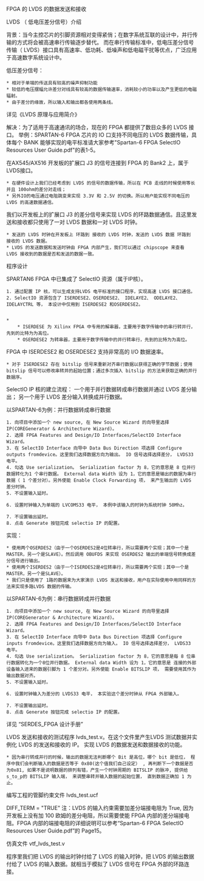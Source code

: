 FPGA 的 LVDS 的数据发送和接收

LVDS （ 低电压差分信号）介绍

背景：当今主控芯片的引脚资源相对变得紧俏；在数字系统互联的设计中，并行传输的方式将会被高速串行传输逐步替代。
而在串行传输标准中，低电压差分信号传输（ LVDS）接口具有高速率、低功耗、低噪声和低电磁干扰等优点，广泛应用于高速数字系统设计中。

低压差分信号：

	* 相对于单端的传送具有较高的噪声抑制功能
	* 较低的电压摆幅允许差分对线具有较高的数据传输速率，消耗较小的功率以及产生更低的电磁辐射。
	* 由于差分的缘故，所以输入和输出都各使用两条线。


详见《LVDS 原理与应用简介》


解决：为了适用于高速通讯的场合，现在的 FPGA 都提供了数目众多的 LVDS 接口。
举例：SPARTAN-6 FPGA 芯片的 IO 口支持不同电压的 LVDS 数据传输，具体每个 BANK 能够实现的电平标准请大家参考"Spartan-6 FPGA SelectIO Resources User Guide.pdf"的表1-5。

在AX545/AX516 开发板的扩展口 J3 的信号连接到 FPGA 的 Bank2 上，属于LVDS接口。


	* 在硬件设计上我们已经考虑到 LVDS 的信号的数据传输，所以在 PCB 走线的时候使用等长并且 100ohm的差分对走线；
	* 另外IO的电压通过电阻跳变来实现 3.3V 和 2.5V 的切换。所以用户能实现不同电压的 LVDS 的高速数据通信。


我们以开发板上的扩展口 J3 的差分信号来实现 LVDS 的环路数据通信。且这里发送和接收都只使用了一对 LVDS 数据和一对 LVDS 时钟。


	* 发送的 LVDS 时钟在开发板上 环路到 接收的 LVDS 时钟，发送的 LVDS 数据 环路到 接收的 LVDS 数据。
	* LVDS 的发送数据和发送时钟由 FPGA 内部产生，我们可以通过 chipscope 来查看 LVDS 接收到的数据是否和发送的数据一致。


程序设计

SPARTAN6 FPGA 中已集成了 SelectIO 资源（属于IP核）。


	1. 通过配置 IP 核，可以生成支持LVDS 电平标准的接口程序，实现高速 LVDS 接口通信。
	2. SelectIO 资源包含了 ISERDESE2、OSERDESE2、 IDELAYE2、 ODELAYE2、 IDELAYCTRL 等， 本设计中仅用到 ISERDESE2 和OSERDESE2。


	* 
		* ISERDESE 为 Xilinx FPGA 中专用的解串器，主要用于数字传输中的串行转并行， 先到的比特为为高位。
		* OSERDESE2 为转串器，主要用于数字传输中的并行转串行，先到的比特为为高位。



FPGA 中 ISERDESE2 和 OSERDESE2 支持非常高的 I/O 数据速率。


	* 对于 ISERDESE2 存在 bitslip 信号来重新对齐串行数据以获得正确的字节数据；使用 bitslip 信号可以修改串转并的起始位置；通过多次插入 bitslip 的方法来获取正确的并行数据序。


SelectIO IP 核的建立流程： 一个用于并行数据转成串行数据并通过 LVDS 差分输出； 另一个用于 LVDS 差分输入转换成并行数据。

以SPARTAN-6为例：并行数据转成串行数据

	1. 向项目中添加一个 new source, 在 New Source Wizard 的向导里选择 IP(COREGenerator & Architecture Wizard)。
	2. 选择 FPGA Features and Design/IO Interfaces/SelectIO Interface Wizard。
	3. 在 SelectIO Interface 向导中 Data Bus Direction 项选择 Configure outputs fromdevice。这里我们选择数据方向为输出。 IO 信号选择选择差分， LVDS33 电平。
	4. 勾选 Use serialization。 Serialization factor 为 8，它的意思是 8 位并行数据转化为1 个串行数据。 External data Width 设为 1，它的意思是输出的数据为串行数据（ 1 个差分对）。另外使能 Enable Clock Forwarding 项， 来产生输出的 LVDS 差分时钟。
	5. 不设置输入延时。

	6. 设置时钟输入为单端的 LVCOMS33 电平， 本例中该输入的时钟为系统时钟 50Mhz。

	7. 不设置输出延时。
	8. 点击 Generate 按钮完成 selectio IP 的配置。


实现：

	* 使用两个OSERDES2（由于一个OSERDES2是4位转串行，所以需要两个实现；其中一个是MASTER，另一个是SLAVE）。然后调用 OBUFDS 来实现 OSERDES2 输出的单端信号转换成差分信号进行输出。
	* 使用两个ISERDES2（由于一个ISERDES2是4位转串行，所以需要两个实现；其中一个是MASTER，另一个是SLAVE）。
	* 我们只是使用了 1路的数据来为大家演示 LVDS 发送和接收，用户在实际使用中用同样的方法来实现多路LVDS 数据的传输。



以SPARTAN-6为例：串行数据转成并行数据

	1. 向项目中添加一个 new source, 在 New Source Wizard 的向导里选择 IP(COREGenerator & Architecture Wizard)。
	2. 选择 FPGA Features and Design/IO Interfaces/SelectIO Interface Wizard。
	3. 在 SelectIO Interface 向导中 Data Bus Direction 项选择 Configure inputs fromdevice。这里我们选择数据方向为输入。 IO 信号选择选择差分， LVDS33 电平。
	4. 勾选 Use serialization。 Serialization factor 为 8，它的意思是每 8 位串行数据转化为一个8位并行数据。 External data Width 设为 1，它的意思是 连接的外部设备输入进来的数据引脚为 1 个差分对。另外使能 Enable BITSLIP 项， 需要使用其作为输出数据对齐。
	5. 不设置输入延时。

	6. 设置时钟输入为差分的 LVDS33 电平， 本实验这个差分时钟从 FPGA 外部输入。

	7. 不设置输出延时。
	8. 点击 Generate 按钮完成 selectio IP 的配置。


详见 “SERDES_FPGA 设计手册”

LVDS 发送和接收的测试程序 lvds_test.v。在这个文件里产生LVDS 测试数据并实例化 LVDS 的发送和接收的 IP。
实现 LVDS 的数据发送和数据接收的功能。


	* 因为串行转成并行的时候，输出的数据无法判断哪个 Bit 是高位，哪个 bit 是低位， 程序中我们会判断输入的数据是否等于 0x80(这个值我们自己设定） , 再判断下一个数据是否为0x81, 如果不是说明数据的排列有错，产生一个时钟周期的 BITSLIP 的脉冲, 提供给 s_to_p的 BITSLIP 输入端， 来调整串转并输入数据的起始位置， 直到数据正确加 1 为止。


编写工程的管脚约束文件 lvds_test.ucf

DIFF_TERM = "TRUE"   注：LVDS 的输入约束需要加差分端接电阻为 True, 因为开发板上没有加 100 欧姆的差分电阻，所以需要使能 FPGA 内部的差分端接电阻。FPGA 内部的端接电阻的详细说明可以参考“Spartan-6 FPGA SelectIO Resources User Guide.pdf”的 Page15。

仿真文件 vtf_lvds_test.v

程序里我们把 LVDS 的输出时钟付给了 LVDS 的输入时钟，把 LVDS 的输出数据付给了 LVDS 的输入数据。就相当于模拟了 LVDS 信号在 FPGA 外部的环路连接。
